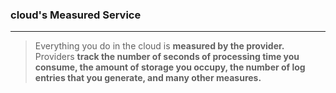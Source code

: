 ### cloud's Measured Service
---
>Everything you do in the cloud is **measured by the provider.** Providers **track the number of seconds of processing time you consume, the amount of storage you occupy, the number of log entries that you generate, and many other measures.**


